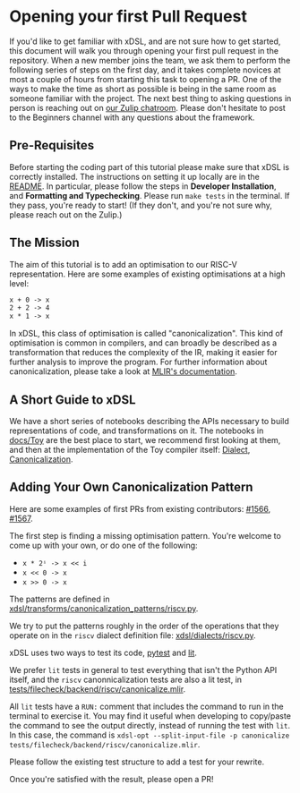 # Opening your first Pull Request

If you'd like to get familiar with xDSL, and are not sure how to get started, this document will walk you through opening your first pull request in the repository.
When a new member joins the team, we ask them to perform the following series of steps on the first day, and it takes complete novices at most a couple of hours from starting this task to opening a PR.
One of the ways to make the time as short as possible is being in the same room as someone familiar with the project.
The next best thing to asking questions in person is reaching out on [our Zulip chatroom](https://xdsl.zulipchat.com).
Please don't hesitate to post to the Beginners channel with any questions about the framework.

## Pre-Requisites

Before starting the coding part of this tutorial please make sure that xDSL is correctly installed.
The instructions on setting it up locally are in the [README](README.md).
In particular, please follow the steps in **Developer Installation**, and **Formatting and Typechecking**.
Please run `make tests` in the terminal.
If they pass, you're ready to start!
(If they don't, and you're not sure why, please reach out on the Zulip.)

## The Mission

The aim of this tutorial is to add an optimisation to our RISC-V representation.
Here are some examples of existing optimisations at a high level:

``` txt
x + 0 -> x
2 + 2 -> 4
x * 1 -> x
```

In xDSL, this class of optimisation is called "canonicalization".
This kind of optimisation is common in compilers, and can broadly be described as a transformation that reduces the complexity of the IR, making it easier for further analysis to improve the program.
For further information about canonicalization, please take a look at [MLIR's documentation](https://mlir.llvm.org/docs/Canonicalization/).

## A Short Guide to xDSL

We have a short series of notebooks describing the APIs necessary to build representations of code, and transformations on it.
The notebooks in [docs/Toy](docs/Toy/) are the best place to start, we recommend first looking at them, and then at the implementation of the Toy compiler itself: [Dialect](docs/Toy/toy/dialects/toy.py), [Canonicalization](docs/Toy/toy/rewrites/optimise_toy.py).

## Adding Your Own Canonicalization Pattern

Here are some examples of first PRs from existing contributors:
[#1566](https://github.com/xdslproject/xdsl/pull/1566),
[#1567](https://github.com/xdslproject/xdsl/pull/1567).

The first step is finding a missing optimisation pattern.
You're welcome to come up with your own, or do one of the following:

- `x * 2ⁱ -> x << i`
- `x << 0 -> x`
- `x >> 0 -> x`

The patterns are defined in
[xdsl/transforms/canonicalization_patterns/riscv.py](xdsl/transforms/canonicalization_patterns/riscv.py).

We try to put the patterns roughly in the order of the operations that they operate on in the `riscv` dialect definition file:
[xdsl/dialects/riscv.py](xdsl/dialects/riscv.py).

xDSL uses two ways to test its code,
[pytest](https://docs.pytest.org/en/8.0.x/) and
[lit](https://llvm.org/docs/CommandGuide/lit.html).

We prefer `lit` tests in general to test everything that isn't the Python API itself, and the `riscv` canonnicalization tests are also a lit test, in
[tests/filecheck/backend/riscv/canonicalize.mlir](tests/filecheck/backend/riscv/canonicalize.mlir).

All `lit` tests have a `RUN:` comment that includes the command to run in the terminal to exercise it.
You may find it useful when developing to copy/paste the command to see the output directly, instead of running the test with `lit`.
In this case, the command is `xdsl-opt --split-input-file -p canonicalize tests/filecheck/backend/riscv/canonicalize.mlir`.

Please follow the existing test structure to add a test for your rewrite.

Once you're satisfied with the result, please open a PR!
